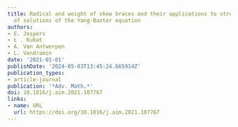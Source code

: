 ```yaml
---
title: Radical and weight of skew braces and their applications to structure groups
  of solutions of the Yang-Baxter equation
authors:
- E. Jespers
- Ł . Kubat
- A. Van Antwerpen
- L. Vendramin
date: '2021-01-01'
publishDate: '2024-05-03T13:45:24.665914Z'
publication_types:
- article-journal
publication: '*Adv. Math.*'
doi: 10.1016/j.aim.2021.107767
links:
- name: URL
  url: https://doi.org/10.1016/j.aim.2021.107767
---
```

